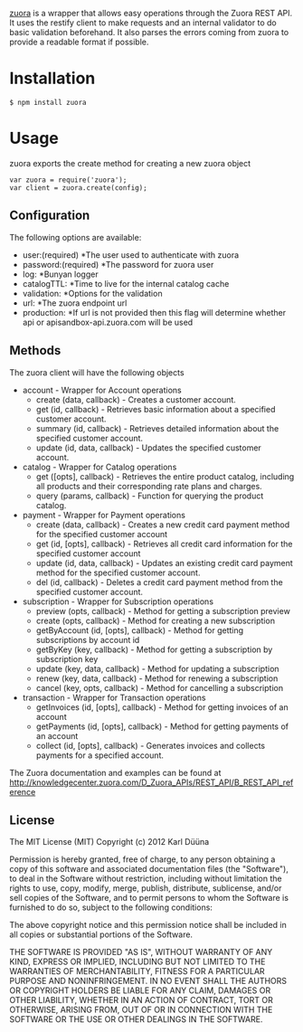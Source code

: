 [zuora](https://github.com/DeadAlready/node-zuora) is a wrapper that allows easy operations through the Zuora REST API.
It uses the restify client to make requests and an internal validator to do basic validation beforehand.
It also parses the errors coming from zuora to provide a readable format if possible.

# Installation

    $ npm install zuora

# Usage

zuora exports the create method for creating a new zuora object

    var zuora = require('zuora');
    var client = zuora.create(config);

## Configuration

The following options are available:

+ user:(required)  *The user used to authenticate with zuora
+ password:(required) *The password for zuora user
+ log: *Bunyan logger
+ catalogTTL: *Time to live for the internal catalog cache
+ validation: *Options for the validation
+ url: *The zuora endpoint url
+ production: *If url is not provided then this flag will determine whether api or apisandbox-api.zuora.com will be used

## Methods

The zuora client will have the following objects

+ account - Wrapper for Account operations
  + create (data, callback) - Creates a customer account.
  + get (id, callback) - Retrieves basic information about a specified customer account.
  + summary (id, callback) - Retrieves detailed information about the specified customer account.
  + update (id, data, callback) - Updates the specified customer account.
+ catalog - Wrapper for Catalog operations
	+ get ([opts], callback) - Retrieves the entire product catalog, including all products and their corresponding rate plans and charges.
	+ query (params, callback) - Function for querying the product catalog.
+ payment - Wrapper for Payment operations
  + create (data, callback) - Creates a new credit card payment method for the specified customer account
  + get (id, [opts], callback) - Retrieves all credit card information for the specified customer account
  + update (id, data, callback) - Updates an existing credit card payment method for the specified customer account.
  + del (id, callback) - Deletes a credit card payment method from the specified customer account.
+ subscription - Wrapper for Subscription operations
	+ preview (opts, callback) - Method for getting a subscription preview
	+ create (opts, callback) - Method for creating a new subscription
	+ getByAccount (id, [opts], callback) - Method for getting subscriptions by account id
	+ getByKey (key, callback) - Method for getting a subscription by subscription key
	+ update (key, data, callback) - Method for updating a subscription
	+ renew (key, data, callback) - Method for renewing a subscription
	+ cancel (key, opts, callback) - Method for cancelling a subscription
+ transaction - Wrapper for Transaction operations
	+ getInvoices (id, [opts], callback) - Method for getting invoices of an account
	+ getPayments (id, [opts], callback) - Method for getting payments of an account
	+ collect (id, [opts], callback) - Generates invoices and collects payments for a specified account.

The Zuora documentation and examples can be found at
http://knowledgecenter.zuora.com/D_Zuora_APIs/REST_API/B_REST_API_reference

## License

The MIT License (MIT)
Copyright (c) 2012 Karl Düüna

Permission is hereby granted, free of charge, to any person obtaining a copy of
this software and associated documentation files (the "Software"), to deal in
the Software without restriction, including without limitation the rights to
use, copy, modify, merge, publish, distribute, sublicense, and/or sell copies of
the Software, and to permit persons to whom the Software is furnished to do so,
subject to the following conditions:

The above copyright notice and this permission notice shall be included in all
copies or substantial portions of the Software.

THE SOFTWARE IS PROVIDED "AS IS", WITHOUT WARRANTY OF ANY KIND, EXPRESS OR
IMPLIED, INCLUDING BUT NOT LIMITED TO THE WARRANTIES OF MERCHANTABILITY,
FITNESS FOR A PARTICULAR PURPOSE AND NONINFRINGEMENT. IN NO EVENT SHALL THE
AUTHORS OR COPYRIGHT HOLDERS BE LIABLE FOR ANY CLAIM, DAMAGES OR OTHER
LIABILITY, WHETHER IN AN ACTION OF CONTRACT, TORT OR OTHERWISE, ARISING FROM,
OUT OF OR IN CONNECTION WITH THE SOFTWARE OR THE USE OR OTHER DEALINGS IN THE
SOFTWARE.
